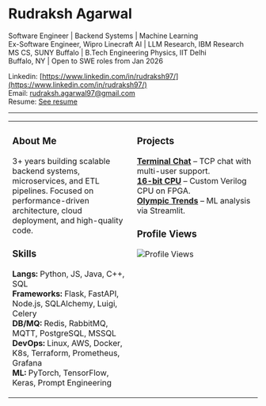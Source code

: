 # Rudraksh Agarwal

Software Engineer | Backend Systems | Machine Learning  
Ex-Software Engineer, Wipro Linecraft AI | LLM Research, IBM Research  
MS CS, SUNY Buffalo | B.Tech Engineering Physics, IIT Delhi  
Buffalo, NY | Open to SWE roles from Jan 2026

Linkedin: [https://www.linkedin.com/in/rudraksh97/](https://www.linkedin.com/in/rudraksh97/)  
Email: [rudraksh.agarwal97@gmail.com](mailto:rudraksh.agarwal97@gmail.com)  
Resume: [See resume](https://drive.google.com/file/d/1MhG_tjl8u1EGz0JhQfC0SPn0Y9gh-r0p/view?usp=sharing)

---

<table>
<tr>
<td width="50%" valign="top">

### About Me
3+ years building scalable backend systems, microservices, and ETL pipelines. Focused on performance-driven architecture, cloud deployment, and high-quality code.

### Skills
**Langs:** Python, JS, Java, C++, SQL  
**Frameworks:** Flask, FastAPI, Node.js, SQLAlchemy, Luigi, Celery  
**DB/MQ:** Redis, RabbitMQ, MQTT, PostgreSQL, MSSQL  
**DevOps:** Linux, AWS, Docker, K8s, Terraform, Prometheus, Grafana  
**ML:** PyTorch, TensorFlow, Keras, Prompt Engineering  

</td>
<td width="50%" valign="top">

### Projects
**[Terminal Chat](https://github.com/rudraksh97/terminal-chat-application)** – TCP chat with multi-user support.  
**[16-bit CPU](https://github.com/rudraksh97/16BitProcessor)** – Custom Verilog CPU on FPGA.  
**[Olympic Trends](https://olympics-trends.streamlit.app/)** – ML analysis via Streamlit.  

### Profile Views
![Profile Views](https://komarev.com/ghpvc/?username=rudraksh97&style=flat-square)

</td>
</tr>
</table>
